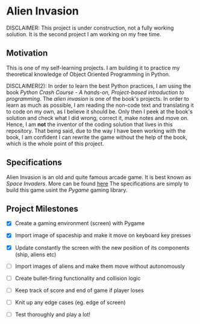 # Alien Invasion

DISCLAIMER: This project is under construction, not a fully working solution. It is the second project I am working on my free time. 

## Motivation
This is one of my self-learning projects. I am building it to practice my theoretical knowledge of Object Oriented Programming in Python.

DISCLAIMER(2): In order to learn the best Python practices, I am using the book *Python Crash Course - A hands-on, Project-based introduction to programming*.
The *alien invasion* is one of the book's projects. In order to learn as much as possible, I am reading the non-code text and translating it to code on my own,
as I believe it should be. Only then I peek at the book's solution and check what I did wrong, correct it, make notes and move on. 
Hence, I am **not** the inventor of the coding solution that lives in this repository. That being said, due to the way 
I have been working with the book, I am confident I can rewrite the game without the help of the book, which is the whole point of this project.

## Specifications
Alien Invasion is an old and quite famous arcade game. It is best known as *Space Invaders*. More can be found [here](https://en.wikipedia.org/wiki/Space_Invaders)
The specifications are simply to build this game usint the *Pygame* gaming library.

## Project Milestones

- [x] Create a gaming environment (screen) with Pygame
- [x] Import image of spaceship and make it move on keyboard key presses
- [x] Update constantly the screen with the new position of its components (ship, aliens etc)
- [ ] Import images of aliens and make them move without autonomously
- [ ] Create bullet-firing functionality and collision logic
- [ ] Keep track of score and end of game if player loses
- [ ] Knit up any edge cases (eg. edge of screen)
- [ ] Test thoroughly and play a lot!


